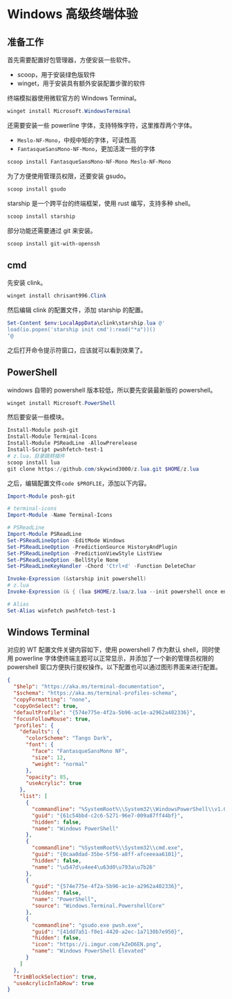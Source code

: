 # Windows 高级终端体验

## 准备工作

首先需要配置好包管理器，方便安装一些软件。

- scoop，用于安装绿色版软件
- winget，用于安装具有额外安装配置步骤的软件

终端模拟器使用微软官方的 Windows Terminal。

```powershell
winget install Microsoft.WindowsTerminal
```

还需要安装一些 powerline 字体，支持特殊字符，这里推荐两个字体。

- `Meslo-NF-Mono`，中规中矩的字体，可读性高
- `FantasqueSansMono-NF-Mono`，更加活泼一些的字体

```powershell
scoop install FantasqueSansMono-NF-Mono Meslo-NF-Mono
```

为了方便使用管理员权限，还要安装 gsudo。

```powershell
scoop install gsudo
```

starship 是一个跨平台的终端框架，使用 rust 编写，支持多种 shell。

```powershell
scoop install starship
```

部分功能还需要通过 git 来安装。

```powershell
scoop install git-with-openssh
```

## cmd

先安装 clink。

```powershell
winget install chrisant996.Clink
```

然后编辑 clink 的配置文件，添加 starship 的配置。

```powershell
Set-Content $env:LocalAppData\clink\starship.lua @'
load(io.popen('starship init cmd'):read("*a"))()
‘@
```

之后打开命令提示符窗口，应该就可以看到效果了。

## PowerShell

windows 自带的 powershell 版本较低，所以要先安装最新版的 powershell。

```powershell
winget install Microsoft.PowerShell
```

然后要安装一些模块。

```powershell
Install-Module posh-git
Install-Module Terminal-Icons
Install-Module PSReadLine -AllowPrerelease
Install-Script pwshfetch-test-1
# z.lua，目录跳转插件
scoop install lua
git clone https://github.com/skywind3000/z.lua.git $HOME/z.lua
```

之后，编辑配置文件`code $PROFLIE`，添加以下内容。

```powershell
Import-Module posh-git

# terminal-icons
Import-Module -Name Terminal-Icons

# PSReadLine
Import-Module PSReadLine
Set-PSReadLineOption -EditMode Windows
Set-PSReadLineOption -PredictionSource HistoryAndPlugin
Set-PSReadLineOption -PredictionViewStyle ListView
Set-PSReadLineOption -BellStyle None
Set-PSReadLineKeyHandler -Chord 'Ctrl+d' -Function DeleteChar

Invoke-Expression (&starship init powershell)
# z.lua
Invoke-Expression (& { (lua $HOME/z.lua/z.lua --init powershell once enhanced fzf) -join "`n" })

# Alias
Set-Alias winfetch pwshfetch-test-1
```

## Windows Terminal

对应的 WT 配置文件关键内容如下，使用 powershell 7 作为默认 shell，同时使用 powerline 字体使终端主题可以正常显示，并添加了一个新的管理员权限的 powershell 窗口方便执行提权操作。以下配置也可以通过图形界面来进行配置。

```json
{
  "$help": "https://aka.ms/terminal-documentation",
  "$schema": "https://aka.ms/terminal-profiles-schema",
  "copyFormatting": "none",
  "copyOnSelect": true,
  "defaultProfile": "{574e775e-4f2a-5b96-ac1e-a2962a402336}",
  "focusFollowMouse": true,
  "profiles": {
    "defaults": {
      "colorScheme": "Tango Dark",
      "font": {
        "face": "FantasqueSansMono NF",
        "size": 12,
        "weight": "normal"
      },
      "opacity": 85,
      "useAcrylic": true
    },
    "list": [
      {
        "commandline": "%SystemRoot%\\System32\\WindowsPowerShell\\v1.0\\powershell.exe",
        "guid": "{61c54bbd-c2c6-5271-96e7-009a87ff44bf}",
        "hidden": false,
        "name": "Windows PowerShell"
      },
      {
        "commandline": "%SystemRoot%\\System32\\cmd.exe",
        "guid": "{0caa0dad-35be-5f56-a8ff-afceeeaa6101}",
        "hidden": false,
        "name": "\u547d\u4ee4\u63d0\u793a\u7b26"
      },
      {
        "guid": "{574e775e-4f2a-5b96-ac1e-a2962a402336}",
        "hidden": false,
        "name": "PowerShell",
        "source": "Windows.Terminal.PowershellCore"
      },
      {
        "commandline": "gsudo.exe pwsh.exe",
        "guid": "{41dd7a51-f0e1-4420-a2ec-1a7130b7e950}",
        "hidden": false,
        "icon": "https://i.imgur.com/kZeD6EN.png",
        "name": "Windows PowerShell Elevated"
      }
    ]
  },
  "trimBlockSelection": true,
  "useAcrylicInTabRow": true
}
```
